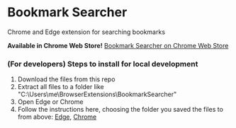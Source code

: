 # Bookmark Searcher
Chrome and Edge extension for searching bookmarks

**Available in Chrome Web Store!**
[Bookmark Searcher on Chrome Web Store](https://chromewebstore.google.com/detail/bookmark-searcher/nalokehijhjobfhjcbfjgihaofppejlb)

### (For developers) Steps to install for local development
1. Download the files from this repo
1. Extract all files to a folder like "C:\Users\me\BrowserExtensions\BookmarkSearcher"
1. Open Edge or Chrome
1. Follow the instructions here, choosing the folder you saved the files to from above: [Edge](https://learn.microsoft.com/en-us/microsoft-edge/extensions-chromium/getting-started/extension-sideloading), [Chrome](https://developer.chrome.com/docs/extensions/mv3/getstarted/#unpacked)
